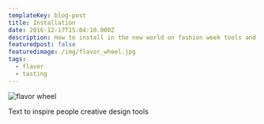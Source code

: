 ```yaml
---
templateKey: blog-post
title: Installation
date: 2016-12-17T15:04:10.000Z
description: How to install in the new world on fashion week tools and timelapse
featuredpost: false
featuredimage: /img/flavor_wheel.jpg
tags:
  - flavor
  - tasting
---
```

![flavor wheel](/img/flavor_wheel.jpg)

Text to inspire people creative design tools